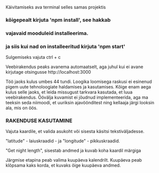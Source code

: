 Käivitamiseks ava terminal selles samas projektis

### kõigepealt kirjuta 'npm install', see hakkab

### vajavaid mooduleid installeerima.

### ja siis kui nad on installeeritud kirjuta 'npm start'

Sulgemiseks vajuta ctrl + c

Veebirakendus peaks avanema automaatselt, aga juhul kui ei avane
kirjutage otsingusse http://localhost:3000

Töö jaoks kulus umbes 44 tundi. Loogika loomisega raskusi ei esinenud pigem
uute tehnoloogiate haldamises ja kasutamises. Kõige enam aega kulus selle jaoks,
et leida missugust tarkvara kasutada, et luua veebirakendus. Öövälja kuvamist ei
jõudnud implementeerida, aga ma teeksin seda niimoodi, et uuriksin ajavöönditest
ning kellaaja järgi looksin ala, mis on öös.

### RAKENDUSE KASUTAMINE

Vajuta kaardile, et valida asukoht või sisesta käsitsi tekstiväljadesse.

"latitude" - laiuskraadid - ja "longitude" - pikkuskraadid. 

"Get night length", sisestab andmed ja kuvab koha kaardil märgiga

Järgmise etapina peab valima kuupäeva kalendrilt. Kuupäeva peab klõpsama
kaks korda, et kuvaks õige kuupäeva andmed.
